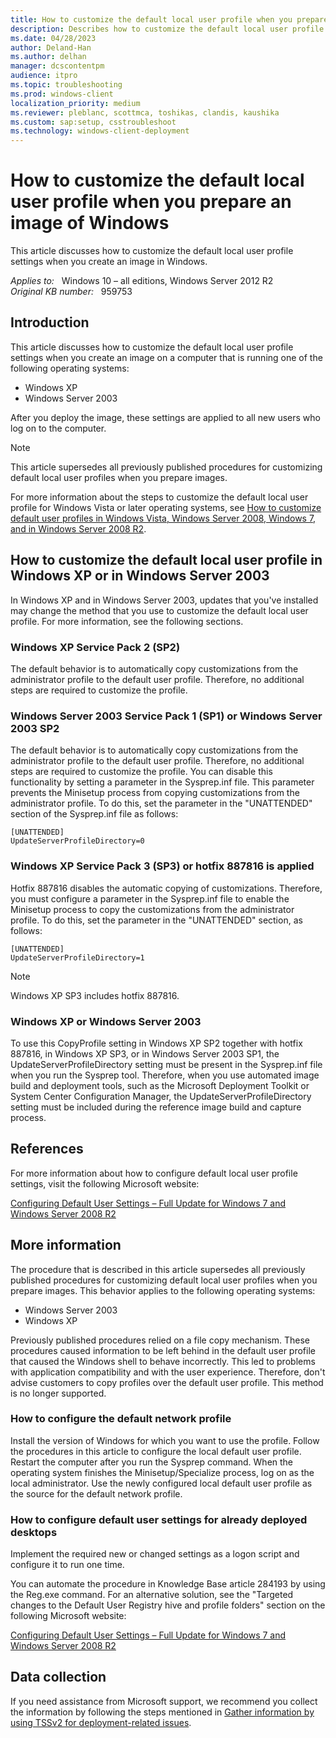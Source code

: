 ```yaml
---
title: How to customize the default local user profile when you prepare an image of Windows
description: Describes how to customize the default local user profile when you prepare an image of Windows XP or Windows Server 2003.
ms.date: 04/28/2023
author: Deland-Han
ms.author: delhan
manager: dcscontentpm
audience: itpro
ms.topic: troubleshooting
ms.prod: windows-client
localization_priority: medium
ms.reviewer: pleblanc, scottmca, toshikas, clandis, kaushika
ms.custom: sap:setup, csstroubleshoot
ms.technology: windows-client-deployment
---
```

# How to customize the default local user profile when you prepare an image of Windows

This article discusses how to customize the default local user profile settings when you create an image in Windows.

_Applies to:_ &nbsp; Windows 10 – all editions, Windows Server 2012 R2  
_Original KB number:_ &nbsp; 959753

## Introduction

This article discusses how to customize the default local user profile settings when you create an image on a computer that is running one of the following operating systems:

- Windows XP
- Windows Server 2003

After you deploy the image, these settings are applied to all new users who log on to the computer.

> [!NOTE]
> This article supersedes all previously published procedures for customizing default local user profiles when you prepare images.

For more information about the steps to customize the default local user profile for Windows Vista or later operating systems, see [How to customize default user profiles in Windows Vista, Windows Server 2008, Windows 7, and in Windows Server 2008 R2](/troubleshoot/windows-client/deployment/customize-default-local-user-profile).

## How to customize the default local user profile in Windows XP or in Windows Server 2003

In Windows XP and in Windows Server 2003, updates that you've installed may change the method that you use to customize the default local user profile. For more information, see the following sections.

### Windows XP Service Pack 2 (SP2)

The default behavior is to automatically copy customizations from the administrator profile to the default user profile. Therefore, no additional steps are required to customize the profile.

### Windows Server 2003 Service Pack 1 (SP1) or Windows Server 2003 SP2

The default behavior is to automatically copy customizations from the administrator profile to the default user profile. Therefore, no additional steps are required to customize the profile. You can disable this functionality by setting a parameter in the Sysprep.inf file. This parameter prevents the Minisetup process from copying customizations from the administrator profile. To do this, set the parameter in the "UNATTENDED" section of the Sysprep.inf file as follows:

```inf
[UNATTENDED]  
UpdateServerProfileDirectory=0
```

### Windows XP Service Pack 3 (SP3) or hotfix 887816 is applied

Hotfix 887816 disables the automatic copying of customizations. Therefore, you must configure a parameter in the Sysprep.inf file to enable the Minisetup process to copy the customizations from the administrator profile. To do this, set the parameter in the "UNATTENDED" section, as follows:

```inf
[UNATTENDED]  
UpdateServerProfileDirectory=1
```

> [!NOTE]
> Windows XP SP3 includes hotfix 887816.

### Windows XP or Windows Server 2003

To use this CopyProfile setting in Windows XP SP2 together with hotfix 887816, in Windows XP SP3, or in Windows Server 2003 SP1, the UpdateServerProfileDirectory setting must be present in the Sysprep.inf file when you run the Sysprep tool. Therefore, when you use automated image build and deployment tools, such as the Microsoft Deployment Toolkit or System Center Configuration Manager, the UpdateServerProfileDirectory setting must be included during the reference image build and capture process.

## References

For more information about how to configure default local user profile settings, visit the following Microsoft website:

[Configuring Default User Settings – Full Update for Windows 7 and Windows Server 2008 R2](/archive/blogs/deploymentguys/configuring-default-user-settings-full-update-for-windows-7-and-windows-server-2008-r2)

## More information

The procedure that is described in this article supersedes all previously published procedures for customizing default local user profiles when you prepare images. This behavior applies to the following operating systems:

- Windows Server 2003
- Windows XP

Previously published procedures relied on a file copy mechanism. These procedures caused information to be left behind in the default user profile that caused the Windows shell to behave incorrectly. This led to problems with application compatibility and with the user experience. Therefore, don't advise customers to copy profiles over the default user profile. This method is no longer supported.

### How to configure the default network profile

Install the version of Windows for which you want to use the profile. Follow the procedures in this article to configure the local default user profile. Restart the computer after you run the Sysprep command. When the operating system finishes the Minisetup/Specialize process, log on as the local administrator. Use the newly configured local default user profile as the source for the default network profile.

### How to configure default user settings for already deployed desktops

Implement the required new or changed settings as a logon script and configure it to run one time.

You can automate the procedure in Knowledge Base article 284193 by using the Reg.exe command. For an alternative solution, see the "Targeted changes to the Default User Registry hive and profile folders" section on the following Microsoft website:

[Configuring Default User Settings – Full Update for Windows 7 and Windows Server 2008 R2](/archive/blogs/deploymentguys/configuring-default-user-settings-full-update-for-windows-7-and-windows-server-2008-r2)

## Data collection

If you need assistance from Microsoft support, we recommend you collect the information by following the steps mentioned in [Gather information by using TSSv2 for deployment-related issues](../windows-troubleshooters/gather-information-using-tssv2-deployment.md).
